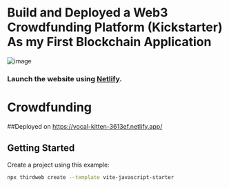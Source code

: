 # Build and Deployed a Web3 Crowdfunding Platform (Kickstarter) As my First Blockchain Application
![image](https://user-images.githubusercontent.com/95741246/230609572-fa5dc5ff-67c7-46c1-af70-38bfcf05c5ea.png)

### Launch the website using [Netlify](https://vocal-kitten-3613ef.netlify.app/).


# Crowdfunding
##Deployed on  https://vocal-kitten-3613ef.netlify.app/


## Getting Started

Create a project using this example:

```bash
npx thirdweb create --template vite-javascript-starter
```
